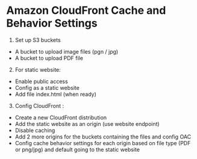 # Amazon CloudFront Cache and Behavior Settings

1. Set up S3 buckets
- A bucket to upload image files (pgn / jpg)
- A bucket to upload PDF file 

2. For static website:
- Enable public access
- Config as a static website
- Add file index.html (when ready)

3. Config CloudFront :
- Create a new CloudFront distribution 
- Add the static website as an origin (use website endpoint)
- Disable caching
- Add 2 more origins for the buckets containing the files and config OAC 
- Config cache behavior settings for each origin based on file type (PDF or png/jpg) and default going to the static website

